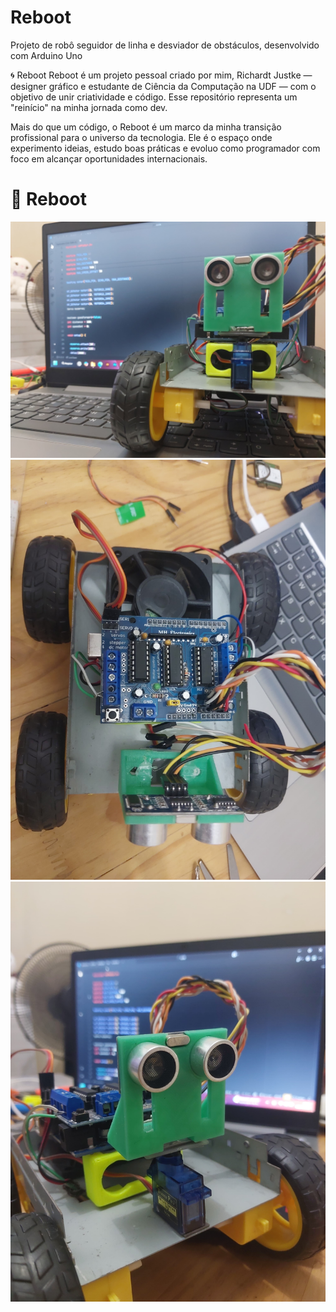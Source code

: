 # Reboot
Projeto de robô seguidor de linha e desviador de obstáculos, desenvolvido com Arduino Uno

🌀 Reboot
Reboot é um projeto pessoal criado por mim, Richardt Justke — designer gráfico e estudante de Ciência da Computação na UDF — com o objetivo de unir criatividade e código. Esse repositório representa um "reinício" na minha jornada como dev.

Mais do que um código, o Reboot é um marco da minha transição profissional para o universo da tecnologia. Ele é o espaço onde experimento ideias, estudo boas práticas e evoluo como programador com foco em alcançar oportunidades internacionais.
# 🤖 Reboot
![foto do roboot](Img/Reboot2.jpg)
![foto do roboot](Img/Reboot3.jpg)
![foto do roboot](Img/Reboot4.jpg)


